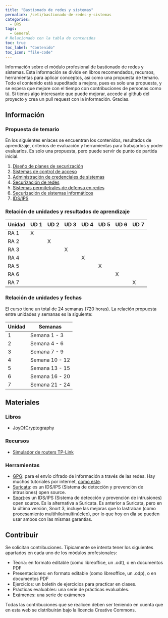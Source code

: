 ```yaml
---
title: "Bastionado de redes y sistemas"
permalink: /ceti/bastionado-de-redes-y-sistemas
categories:
  - BRS
tags:
  - General
# Relacionado con la tabla de contenidos
toc: true
toc_label: "Contenido"
toc_icon: "file-code"
---
```


Información sobre el módulo profesional de bastionado de redes y sistemas. Esta información se divide en libros recomendados, recursos, herramientas para aplicar conceptos, así como una propuesta de temario. Todo el contenido está supeditado a mejora, pues es solo una propuesta, y se espera que mejore con el tiempo con contribuciones de personas como tú. Si tienes algo interesante que puede mejorar, accede al github del proyecto y crea un pull request con la información. Gracias.

## Información

### Propuesta de temario

En los siguientes enlaces se encuentran los contenidos, resultados de aprendizaje, criterios de evaluación y herramientas para trabajarlos y poder evaluarlos. Es solo una propuesta, pero puede servir de punto de partida inicial.

1. [Diseño de planes de securización](/ceti/bastionado-de-redes-y-sistemas/diseño-de-planes-de-securizacion)
2. [Sistemas de control de acceso](/ceti/bastionado-de-redes-y-sistemas/sistemas-de-control-de-acceso)
3. [Administración de credenciales de sistemas](/ceti/bastionado-de-redes-y-sistemas/administracion-de-credenciales-de-sistemas)
4. [Securización de redes](/ceti/bastionado-de-redes-y-sistemas/securizacion-de-redes)
5. [Sistemas permitetrales de defensa en redes](/ceti/bastionado-de-redes-y-sistemas/sistemas-perimetrales-de-defensa-en-redes)
6. [Securización de sistemas informáticos](/ceti/bastionado-de-redes-y-sistemas/securizacion-de-sistemas-informaticos)
7. [IDS/IPS](/ceti/bastionado-de-redes-y-sistemas/ids-ips)

### Relación de unidades y resultados de aprendizaje

| Unidad | UD 1 | UD 2 | UD 3 | UD 4 | UD 5 | UD 6 | UD 7 |
| ------ | ---- | ---- | ---- | ---- | ---- | ---- | ---- |
| RA 1   | X    |      |      |      |      |      |      |
| RA 2   |      | X    |      |      |      |      |      |
| RA 3   |      |      | X    |      |      |      |      |
| RA 4   |      |      |      | X    |      |      |      |
| RA 5   |      |      |      |      | X    |      |      |
| RA 6   |      |      |      |      |      | X    |      |
| RA 7   |      |      |      |      |      |      | X    |

### Relación de unidades y fechas

El curso tiene un total de 24 semanas (720 horas). La relación propuesta entre unidades y semanas es la siguiente:

| Unidad | Semanas        |
| ------ | -------------- |
| 1      | Semana 1 - 3   |
| 2      | Semana 4 - 6   |
| 3      | Semana 7 - 9   |
| 4      | Semana 10 - 12 |
| 5      | Semana 13 - 15 |
| 6      | Semana 16 - 20 |
| 7      | Semana 21 - 24 |

## Materiales

### Libros

- [JoyOfCryptography](https://joyofcryptography.com/)

### Recursos

- [Simulador de routers TP-Link](https://www.tp-link.com/es/support/emulator/)

### Herramientas

- [GPG](https://www.gnupg.org/documentation/): para el envío cifrado de información a través de las redes. Hay muchos tutoriales por internet, [como este](https://www.privex.io/articles/what-is-gpg).
- [Suricata](https://suricata.io/): es un IDS/IPS (Sistema de detección y prevención de intrusiones) open source.
- [Snort](https://www.snort.org/):es un IDS/IPS (Sistema de detección y prevención de intrusiones) open source. Es la alternativa a Suricata. Es anterior a Suricata, pero en la última versión, Snort 3, incluye las mejoras que lo lastraban (como procesamiento multihilo/multinúcleo), por lo que hoy en día se pueden usar ambos con las mismas garantías.

## Contribuir

Se solicitan contribuciones. Típicamente se intenta tener los siguientes apartados en cada uno de los módulos profesionales:

- Teoría: en formato editable (como libreoffice, un .odt), o en documentos PDF
- Presentaciones: en formato editable (como libreoffice, un .odp), o en documentos PDF
- Ejercicios: un boletín de ejercicios para practicar en clases.
- Prácticas evaluables: una serie de prácticas evaluables.
- Exámenes: una serie de exámenes

Todas las contribuciones que se realicen deben ser teniendo en cuenta que en esta web se distribuirán bajo la licencia Creative Commons.
